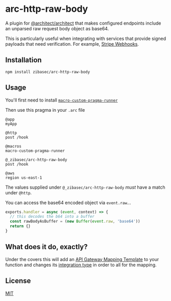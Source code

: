 # arc-http-raw-body

A plugin for [@architect/architect](https://arc.codes) that makes configured endpoints include an unparsed raw request body object as base64.

This is particularly useful when integrating with services that provide signed payloads that need verification. For example, [Stripe Webhooks](https://stripe.com/docs/webhooks/signatures).

## Installation

`npm install zibasec/arc-http-raw-body`

## Usage

You'll first need to install [`macro-custom-pragma-runner`](https://github.com/zibasec/macro-custom-pragma-runner)

Then use this pragma in your `.arc` file

```
@app
myApp

@http
post /hook

@macros
macro-custom-pragma-runner

@_zibasec/arc-http-raw-body
post /hook

@aws
region us-east-1
```

The values supplied under `@_zibasec/arc-http-raw-body` _must_ have a match under `@http`.

You can access the base64 encoded object via `event.raw`...

```js
exports.handler = async (event, context) => {
  // this decodes the b64 into a buffer
  const rawBodyAsBuffer = (new Buffer(event.raw, 'base64'))
  return {}
}
```

## What does it do, exactly?

Under the covers this will add an [API Gateway Mapping Template](https://docs.aws.amazon.com/apigateway/latest/developerguide/api-gateway-mapping-template-reference.html) to your function and changes its [integration type](https://docs.aws.amazon.com/apigateway/latest/developerguide/set-up-lambda-custom-integrations.html) in order to all for the mapping.

## License

[MIT](https://choosealicense.com/licenses/mit/)
